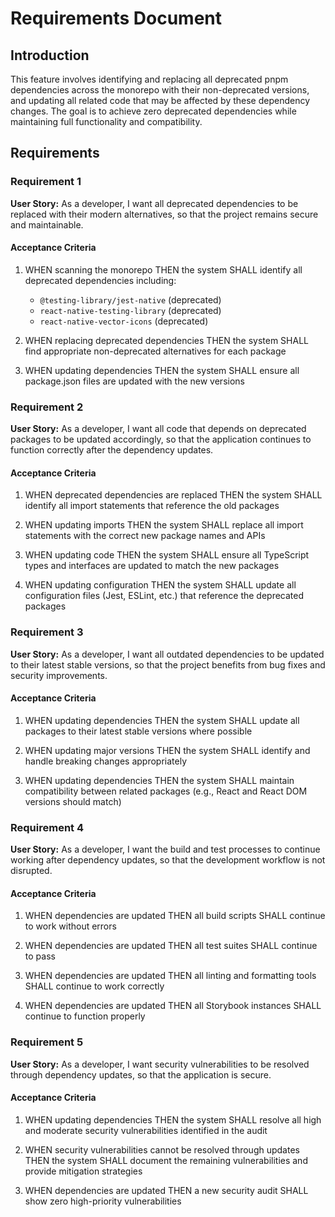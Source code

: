 # Requirements Document

## Introduction

This feature involves identifying and replacing all deprecated pnpm dependencies across the monorepo with their non-deprecated versions, and updating all related code that may be affected by these dependency changes. The goal is to achieve zero deprecated dependencies while maintaining full functionality and compatibility.

## Requirements

### Requirement 1

**User Story:** As a developer, I want all deprecated dependencies to be replaced with their modern alternatives, so that the project remains secure and maintainable.

#### Acceptance Criteria

1. WHEN scanning the monorepo THEN the system SHALL identify all deprecated dependencies including:
   - `@testing-library/jest-native` (deprecated)
   - `react-native-testing-library` (deprecated) 
   - `react-native-vector-icons` (deprecated)

2. WHEN replacing deprecated dependencies THEN the system SHALL find appropriate non-deprecated alternatives for each package

3. WHEN updating dependencies THEN the system SHALL ensure all package.json files are updated with the new versions

### Requirement 2

**User Story:** As a developer, I want all code that depends on deprecated packages to be updated accordingly, so that the application continues to function correctly after the dependency updates.

#### Acceptance Criteria

1. WHEN deprecated dependencies are replaced THEN the system SHALL identify all import statements that reference the old packages

2. WHEN updating imports THEN the system SHALL replace all import statements with the correct new package names and APIs

3. WHEN updating code THEN the system SHALL ensure all TypeScript types and interfaces are updated to match the new packages

4. WHEN updating configuration THEN the system SHALL update all configuration files (Jest, ESLint, etc.) that reference the deprecated packages

### Requirement 3

**User Story:** As a developer, I want all outdated dependencies to be updated to their latest stable versions, so that the project benefits from bug fixes and security improvements.

#### Acceptance Criteria

1. WHEN updating dependencies THEN the system SHALL update all packages to their latest stable versions where possible

2. WHEN updating major versions THEN the system SHALL identify and handle breaking changes appropriately

3. WHEN updating dependencies THEN the system SHALL maintain compatibility between related packages (e.g., React and React DOM versions should match)

### Requirement 4

**User Story:** As a developer, I want the build and test processes to continue working after dependency updates, so that the development workflow is not disrupted.

#### Acceptance Criteria

1. WHEN dependencies are updated THEN all build scripts SHALL continue to work without errors

2. WHEN dependencies are updated THEN all test suites SHALL continue to pass

3. WHEN dependencies are updated THEN all linting and formatting tools SHALL continue to work correctly

4. WHEN dependencies are updated THEN all Storybook instances SHALL continue to function properly

### Requirement 5

**User Story:** As a developer, I want security vulnerabilities to be resolved through dependency updates, so that the application is secure.

#### Acceptance Criteria

1. WHEN updating dependencies THEN the system SHALL resolve all high and moderate security vulnerabilities identified in the audit

2. WHEN security vulnerabilities cannot be resolved through updates THEN the system SHALL document the remaining vulnerabilities and provide mitigation strategies

3. WHEN dependencies are updated THEN a new security audit SHALL show zero high-priority vulnerabilities